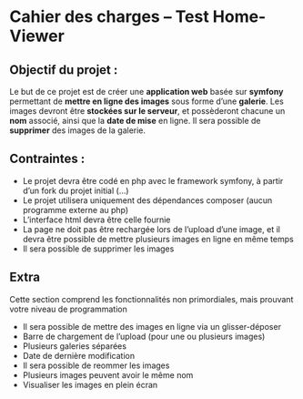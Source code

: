 # Cahier des charges – Test Home-Viewer

## Objectif du projet :

Le but de ce projet est de créer une **application web** basée sur **symfony** permettant de **mettre en ligne des images** sous forme d’une **galerie**. Les images devront être **stockées sur le serveur**, et possèderont chacune un **nom** associé, ainsi que la **date de mise** en ligne. Il sera possible de **supprimer** des images de la galerie.

## Contraintes :

-	Le projet devra être codé en php avec le framework symfony, à partir d’un fork du projet initial (…)
-	Le projet utilisera uniquement des dépendances composer (aucun programme externe au php)
-	L’interface html devra être celle fournie
-	La page ne doit pas être rechargée lors de l’upload d’une image, et il devra être possible de mettre plusieurs images en ligne en même temps
-	Il sera possible de supprimer les images

## Extra

Cette section comprend les fonctionnalités non primordiales, mais prouvant votre niveau de programmation

-	Il sera possible de mettre des images en ligne via un glisser-déposer
-	Barre de chargement de l’upload (pour une ou plusieurs images)
-	Plusieurs galeries séparées
-	Date de dernière modification
- Il sera possible de reommer les images
-	Plusieurs images peuvent avoir le même nom
- Visualiser les images en plein écran
